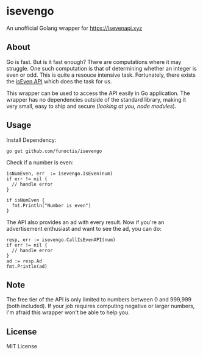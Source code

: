 # isevengo

An unofficial Golang wrapper for https://isevenapi.xyz

## About

Go is fast. But is it fast enough? There are computations where it may struggle. One such computation is that of determining whether an integer is even or odd. This is quite a resouce intensive task. Fortunately, there exists the [isEven API](https://isevenapi.xyz) which does the task for us.

This wrapper can be used to access the API easily in Go application. The wrapper has no dependencies outside of the standard library, making it very small, easy to ship and secure (_looking at you, node modules_).

## Usage

Install Dependency:

    go get github.com/funoctis/isevengo

Check if a number is even:

    isNumEven, err  := isevengo.IsEven(num)
    if err != nil {
      // handle error
    }

    if isNumEven {
      fmt.Println("Number is even")
    }

The API also provides an ad with every result. Now if you're an advertisement enthusiast and want to see the ad, you can do:

    resp, err := isevengo.CallIsEvenAPI(num)
    if err != nil {
      // handle error
    }
    ad := resp.Ad
    fmt.Println(ad)

## Note

The free tier of the API is only limited to numbers between 0 and 999,999 (both included). If your job requires computing negative or larger numbers, I'm afraid this wrapper won't be able to help you.

## License

MIT License
